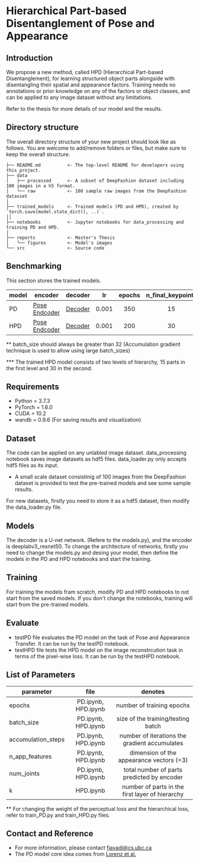 # Hierarchical Part-based Disentanglement of Pose and Appearance

## Introduction
We propose a new method, called HPD (Hierarchical Part-based Disentanglement), for learning
structured object parts alongside with disentangling their spatial and appearance
factors. Training needs no annotations or prior knowledge on any of the factors
or object classes, and can be applied to any image dataset without any limitations.

Refer to the thesis for more details of our model and the results.


## Directory structure

The overall directory structure of your new project should look like as follows. You are welcome to add/remove folders or files, but make sure to keep the overall structure.

```
├── README.md          <- The top-level README for developers using this project.
├── data
│   ├── processed      <- A subset of DeepFashion dataset including 100 images in a h5 format.
│   └── raw            <- 100 sample raw images from the DeepFashion datasset 
│
├── trained_models     <- Trained models (PD and HPD), created by `torch.save(model.state_dict(), ..)`.
││
├── notebooks          <- Jupyter notebooks for data_processing and training PD and HPD. 
│
├── reports            <- Master's Thesis
│   └── figures        <- Model's images
└── src                <- Source code
```

## Benchmarking

This section stores the trained models.

model  | encoder | decoder | lr | epochs| n_final_keypoints
--------|--------|--------|:------:|:------:|:------:
PD| [Pose Endcoder](https://drive.google.com/file/d/1FQPLKfILW-rEoXvLOEZG5Zm4YF6fXcKh/view?usp=sharing) | [Decoder](https://drive.google.com/file/d/1kNa6PtS_dVK-IqLaIicn9IqbGNQJ8zmJ/view?usp=sharing)| 0.001| 350| 15
HPD| [Pose Endcoder](https://drive.google.com/file/d/19Vhbhlw6hhIcNoECw57ze2cRDmhrbSMB/view?usp=sharing) | [Decoder](https://drive.google.com/file/d/1EO3XYN7dEO1QYF1N6NiUgGkn7ss7mslm/view?usp=sharing)| 0.001 | 200 | 30

** batch_size should always be greater than 32 (Accumulation gradient technique is used to allow using large batch_sizes)

*** The trained HPD model consists of two levels of hierarchy, 15 parts in the first level and 30 in the second. 


## Requirements

- Python = 3.7.3
- PyTorch = 1.6.0
- CUDA = 10.2 
- wandb = 0.9.6 (For saving results and visualization)

## Dataset
The code can be applied on any unlabled image dataset. data_processing notebook saves image datasets as hdf5 files. data_loader.py only accepts hdf5 files as its input. 
* A small scale dataset consistinig of 100 images from  the DeepFashion dataset is provided to test the pre-trained models and see some sample results. 

For new datasets, firstly you need to store it as a hdf5 dataset, then modify the data_loader.py file. 

## Models
The decoder is a U-net network. (Refere to the models.py), and the encoder is deeplabv3_resnet50.
To change the  architecture of networks, firstly you need to change the models.py and desing your model, then define the models in the PD and HPD notebooks and start the training. 

## Training

For training the models fram scratch, modify PD and HPD notebooks to not start from the saved models. If you don't change the notebooks, training will start from the pre-trained models. 

## Evaluate
- testPD file evaluates the PD model on the task of Pose and Appearance Transfer. It can be run by the testPD notebook.
- testHPD file tests the HPD model on the image reconstrcution task in terms of the pixel-wise loss. It can be run by the testHPD notebook.

## List of Parameters
parameter  | file | denotes 
--------|:------:|:------:
epochs | PD.ipynb, HPD.ipynb | number of training epochs
batch_size | PD.ipynb, HPD.ipynb | size of the training/testing batch
accumulation_steps | PD.ipynb, HPD.ipynb | number of iterations the gradient accumulates
n_app_features | PD.ipynb, HPD.ipynb | dimension of the appearance vectors (=3)
num_joints | PD.ipynb, HPD.ipynb | total number of parts predicted by encoder
k | HPD.ipynb | number of parts in the first layer of hierarchy

** For changing the weight of the perceptual loss and the hierarchical loss, refer to train_PD.py and train_HPD.py files. 

## Contact and Reference
- For more information, please contact fjavadi@cs.ubc.ca
- The PD model core idea comes from [Lorenz et al.](https://arxiv.org/abs/1903.06946) 
